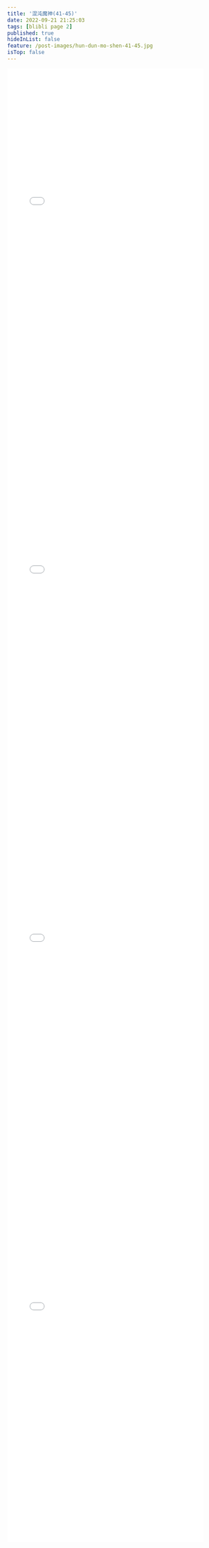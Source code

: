 ```yaml
---
title: '混沌魔神(41-45)'
date: 2022-09-21 21:25:03
tags: [blibli page 2]
published: true
hideInList: false
feature: /post-images/hun-dun-mo-shen-41-45.jpg
isTop: false
---
```

<iframe  
 height=850 
 width=90% 
 src="//player.bilibili.com/player.html?aid=900826455&bvid=BV1GN4y1K72g&cid=839531941&page=1"
 frameborder=0  
 allowfullscreen>
 </iframe>
<iframe  
 height=850 
 width=90% 
 src="//player.bilibili.com/player.html?aid=345766123&bvid=BV18d4y1g7Zb&cid=840571273&page=1" 
 frameborder=0  
 allowfullscreen>
 </iframe>
<iframe  
 height=850 
 width=90% 
 src="//player.bilibili.com/player.html?aid=303290837&bvid=BV1NP411p78s&cid=841258489&page=1"
 frameborder=0  
 allowfullscreen>
 </iframe>
<iframe  
 height=850 
 width=90% 
 src="//player.bilibili.com/player.html?aid=730750091&bvid=BV1jD4y1i7av&cid=842185151&page=1"
 frameborder=0  
 allowfullscreen>
 </iframe>
<iframe  
 height=850 
 width=90% 
 src="" 
 frameborder=0  
 allowfullscreen>
 </iframe>